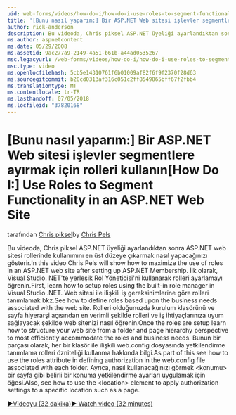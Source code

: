 ```yaml
---
uid: web-forms/videos/how-do-i/how-do-i-use-roles-to-segment-functionality-in-an-aspnet-web-site
title: '[Bunu nasıl yaparım:] Bir ASP.NET Web sitesi işlevler segmentlere ayırmak için rolleri kullanın | Microsoft Docs'
author: rick-anderson
description: Bu videoda, Chris piksel ASP.NET üyeliği ayarlandıktan sonra ASP.NET web sitesi rollerinde kullanımını en üst düzeye çıkarmak nasıl yapacağınızı gösterir. İlk olarak, rol ayarlamayı öğrenin...
ms.author: aspnetcontent
ms.date: 05/29/2008
ms.assetid: 9ac277a9-2149-4a51-b61b-a44ad0535267
msc.legacyurl: /web-forms/videos/how-do-i/how-do-i-use-roles-to-segment-functionality-in-an-aspnet-web-site
msc.type: video
ms.openlocfilehash: 5cb5e14310761f6b01009af82f6f9f2370f28d63
ms.sourcegitcommit: b28cd0313af316c051c2ff8549865bff67f2fbb4
ms.translationtype: MT
ms.contentlocale: tr-TR
ms.lasthandoff: 07/05/2018
ms.locfileid: "37820168"
---
```

<a name="how-do-i-use-roles-to-segment-functionality-in-an-aspnet-web-site"></a><span data-ttu-id="61579-104">[Bunu nasıl yaparım:] Bir ASP.NET Web sitesi işlevler segmentlere ayırmak için rolleri kullanın</span><span class="sxs-lookup"><span data-stu-id="61579-104">[How Do I:] Use Roles to Segment Functionality in an ASP.NET Web Site</span></span>
====================
<span data-ttu-id="61579-105">tarafından [Chris piksel](https://twitter.com/chrispels)</span><span class="sxs-lookup"><span data-stu-id="61579-105">by [Chris Pels](https://twitter.com/chrispels)</span></span>

<span data-ttu-id="61579-106">Bu videoda, Chris piksel ASP.NET üyeliği ayarlandıktan sonra ASP.NET web sitesi rollerinde kullanımını en üst düzeye çıkarmak nasıl yapacağınızı gösterir.</span><span class="sxs-lookup"><span data-stu-id="61579-106">In this video Chris Pels will show how to maximize the use of roles in an ASP.NET web site after setting up ASP.NET Membership.</span></span> <span data-ttu-id="61579-107">İlk olarak, Visual Studio. NET'te yerleşik Rol Yöneticisi'ni kullanarak rolleri ayarlamayı öğrenin.</span><span class="sxs-lookup"><span data-stu-id="61579-107">First, learn how to setup roles using the built-in role manager in Visual Studio .NET.</span></span> <span data-ttu-id="61579-108">Web sitesi ile ilişkili iş gereksinimlerine göre rolleri tanımlamak bkz.</span><span class="sxs-lookup"><span data-stu-id="61579-108">See how to define roles based upon the business needs associated with the web site.</span></span> <span data-ttu-id="61579-109">Rolleri olduğunuzda kurulum klasörünü ve sayfa hiyerarşi açısından en verimli şekilde rolleri ve iş ihtiyaçlarınıza uyum sağlayacak şekilde web sitenizi nasıl öğrenin.</span><span class="sxs-lookup"><span data-stu-id="61579-109">Once the roles are setup learn how to structure your web site from a folder and page hierarchy perspective to most efficiently accommodate the roles and business needs.</span></span> <span data-ttu-id="61579-110">Bunun bir parçası olarak, her bir klasör ile ilişkili web.config dosyasında yetkilendirme tanımlama rolleri özniteliği kullanma hakkında bilgi.</span><span class="sxs-lookup"><span data-stu-id="61579-110">As part of this see how to use the roles attribute in defining authorization in the web.config file associated with each folder.</span></span> <span data-ttu-id="61579-111">Ayrıca, nasıl kullanacağınızı görmek &lt;konumu&gt; bir sayfa gibi belirli bir konuma yetkilendirme ayarları uygulamak için öğesi.</span><span class="sxs-lookup"><span data-stu-id="61579-111">Also, see how to use the &lt;location&gt; element to apply authorization settings to a specific location such as a page.</span></span>

[<span data-ttu-id="61579-112">&#9654;Videoyu (32 dakika)</span><span class="sxs-lookup"><span data-stu-id="61579-112">&#9654; Watch video (32 minutes)</span></span>](https://channel9.msdn.com/Blogs/ASP-NET-Site-Videos/how-do-i-use-roles-to-segment-functionality-in-an-aspnet-web-site)
